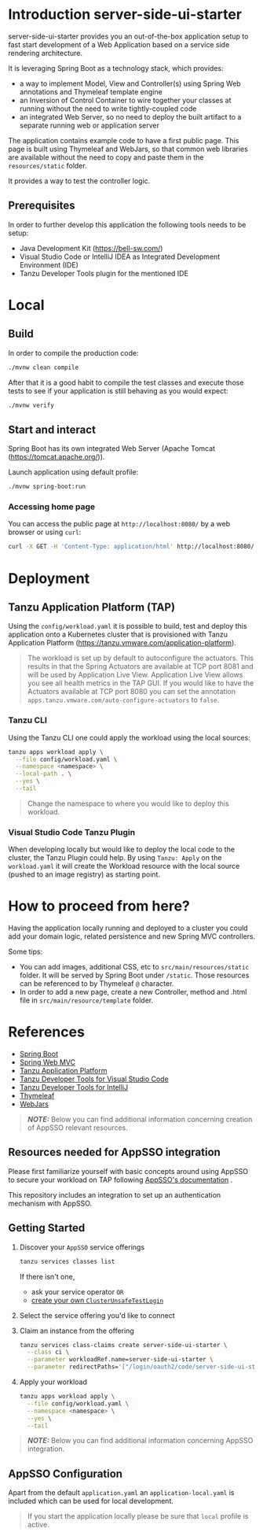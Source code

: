 # Introduction server-side-ui-starter
server-side-ui-starter provides you an out-of-the-box application setup to fast start development of a Web Application based
on a service side rendering architecture.

It is leveraging Spring Boot as a technology stack, which provides:
- a way to implement Model, View and Controller(s) using Spring Web annotations and Thymeleaf template engine
- an Inversion of Control Container to wire together your classes at running without the need to write tightly-coupled code
- an integrated Web Server, so no need to deploy the built artifact to a separate running web or application server

The application contains example code to have a first public page. This page is built using 
Thymeleaf and WebJars, so that common web libraries are available without the need to copy and paste them in the `resources/static` folder.

It provides a way to test the controller logic.

## Prerequisites
In order to further develop this application the following tools needs to be setup:
- Java Development Kit (https://bell-sw.com/)
- Visual Studio Code or IntelliJ IDEA as Integrated Development Environment (IDE)
- Tanzu Developer Tools plugin for the mentioned IDE

# Local
## Build
In order to compile the production code:
```bash
./mvnw clean compile
```


After that it is a good habit to compile the test classes and execute those tests to see if your application is still behaving as you would expect:
```bash
./mvnw verify
```


## Start and interact
Spring Boot has its own integrated Web Server (Apache Tomcat (https://tomcat.apache.org/)).

Launch application using default profile:
```bash
./mvnw spring-boot:run
```


### Accessing home page

You can access the public page at `http://localhost:8080/` by a web browser or using `curl`:

```bash
curl -X GET -H 'Content-Type: application/html' http://localhost:8080/
```

# Deployment
## Tanzu Application Platform (TAP)
Using the `config/workload.yaml` it is possible to build, test and deploy this application onto a
Kubernetes cluster that is provisioned with Tanzu Application Platform (https://tanzu.vmware.com/application-platform).

> The workload is set up by default to autoconfigure the actuators. This results in that the Spring Actuators are available at TCP port 8081 and will be used by Application Live View.
> Application Live View allows you see all health metrics in the TAP GUI. If you would like to have the Actuators available at TCP port 8080 you can set the
> annotation `apps.tanzu.vmware.com/auto-configure-actuators` to `false`.

### Tanzu CLI
Using the Tanzu CLI one could apply the workload using the local sources:
```bash
tanzu apps workload apply \
  --file config/workload.yaml \
  --namespace <namespace> \
  --local-path . \
  --yes \
  --tail
````

> Change the namespace to where you would like to deploy this workload.

### Visual Studio Code Tanzu Plugin
When developing locally but would like to deploy the local code to the cluster, the Tanzu Plugin could help.
By using `Tanzu: Apply` on the `workload.yaml` it will create the Workload resource with the local source (pushed to an image registry) as
starting point.

# How to proceed from here?
Having the application locally running and deployed to a cluster you could add your domain logic, related persistence and new Spring MVC controllers.

Some tips:
- You can add images, additional CSS, etc to `src/main/resources/static` folder. It will be served by Spring Boot under `/static`. Those resources can be referenced to by Thymeleaf `@` character.
- In order to add a new page, create a new Controller, method and .html file in `src/main/resource/template` folder.

# References
- [Spring Boot](https://spring.io/projects/spring-boot/)
- [Spring Web MVC](https://docs.spring.io/spring-framework/docs/current/reference/html/web.html#spring-web)
- [Tanzu Application Platform](https://tanzu.vmware.com/application-platform)
- [Tanzu Developer Tools for Visual Studio Code](https://docs.vmware.com/en/VMware-Tanzu-Application-Platform/1.2/tap/GUID-vscode-extension-about.html)
- [Tanzu Developer Tools for IntelliJ](https://docs.vmware.com/en/VMware-Tanzu-Application-Platform/1.2/tap/GUID-intellij-extension-about.html)
- [Thymeleaf](https://www.thymeleaf.org/)
- [WebJars](https://www.webjars.org)

> **_NOTE:_** Below you can find additional information concerning creation of AppSSO relevant resources. 

## Resources needed for AppSSO integration

Please first familiarize yourself with basic concepts around using AppSSO to secure your workload on TAP following 
[AppSSO's documentation](https://docs.vmware.com/en/VMware-Tanzu-Application-Platform/1.6/tap/app-sso-about.html)
.

This repository includes an integration to set up an authentication mechanism with AppSSO.

## Getting Started

1. Discover your `AppSSO` service offerings

   ```bash
   tanzu services classes list
   ```

   If there isn't one,

     - ask your service operator `OR`
     - [create your own `ClusterUnsafeTestLogin`](https://docs.vmware.com/en/VMware-Tanzu-Application-Platform/1.6/tap/app-sso-reference-api-clusterunsafetestlogin.html)

2. Select the service offering you'd like to connect

4. Claim an instance from the offering

   ```bash
   tanzu services class-claims create server-side-ui-starter \
     --class ci \
     --parameter workloadRef.name=server-side-ui-starter \
     --parameter redirectPaths='["/login/oauth2/code/server-side-ui-starter"]'
   ```

5. Apply your workload

   ```bash
   tanzu apps workload apply \
     --file config/workload.yaml \
     --namespace <namespace> \
     --yes \
     --tail
   ```

> **_NOTE:_** Below you can find additional information concerning AppSSO integration. 

## AppSSO Configuration
Apart from the default `application.yaml` an `application-local.yaml` is included which can be used for
local development.

> If you start the application locally please be sure that `local` profile is active.
